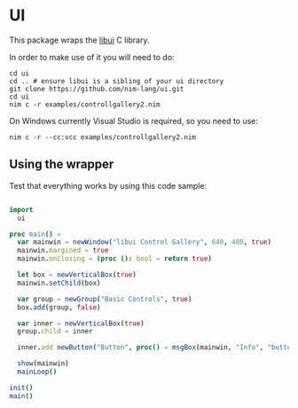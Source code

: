 # UI

This package wraps the [libui](https://github.com/andlabs/libui) C library.

In order to make use of it you will need to do:

```
cd ui
cd .. # ensure libui is a sibling of your ui directory
git clone https://github.com/nim-lang/ui.git
cd ui
nim c -r examples/controllgallery2.nim
```

On Windows currently Visual Studio is required, so you need to use:

```
nim c -r --cc:vcc examples/controllgallery2.nim
```


## Using the wrapper

Test that everything works by using this code sample:

```nim

import
  ui

proc main() =
  var mainwin = newWindow("libui Control Gallery", 640, 480, true)
  mainwin.margined = true
  mainwin.onClosing = (proc (): bool = return true)

  let box = newVerticalBox(true)
  mainwin.setChild(box)

  var group = newGroup("Basic Controls", true)
  box.add(group, false)

  var inner = newVerticalBox(true)
  group.child = inner

  inner.add newButton("Button", proc() = msgBox(mainwin, "Info", "button clicked!"))

  show(mainwin)
  mainLoop()

init()
main()
```
